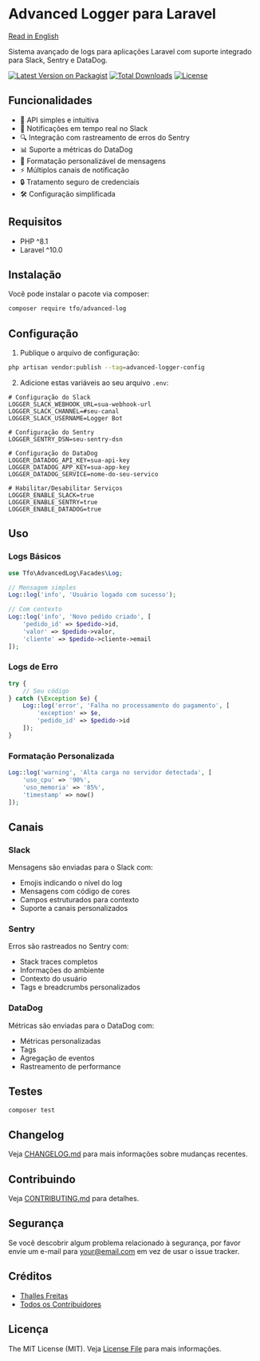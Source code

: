# Advanced Logger para Laravel

[Read in English](README.md)

Sistema avançado de logs para aplicações Laravel com suporte integrado para Slack, Sentry e DataDog.

[![Latest Version on Packagist](https://img.shields.io/packagist/v/tfo/advanced-log.svg?style=flat-square)](https://packagist.org/packages/tfo/advanced-log)
[![Total Downloads](https://img.shields.io/packagist/dt/tfo/advanced-log.svg?style=flat-square)](https://packagist.org/packages/tfo/advanced-log)
[![License](https://img.shields.io/packagist/l/tfo/advanced-log.svg?style=flat-square)](LICENSE.md)

## Funcionalidades

- 🚀 API simples e intuitiva
- 📱 Notificações em tempo real no Slack
- 🔍 Integração com rastreamento de erros do Sentry
- 📊 Suporte a métricas do DataDog
- 🎨 Formatação personalizável de mensagens
- ⚡ Múltiplos canais de notificação
- 🔒 Tratamento seguro de credenciais
- 🛠 Configuração simplificada

## Requisitos

- PHP ^8.1
- Laravel ^10.0

## Instalação

Você pode instalar o pacote via composer:

```bash
composer require tfo/advanced-log
```

## Configuração

1. Publique o arquivo de configuração:

```bash
php artisan vendor:publish --tag=advanced-logger-config
```

2. Adicione estas variáveis ao seu arquivo `.env`:

```env
# Configuração do Slack
LOGGER_SLACK_WEBHOOK_URL=sua-webhook-url
LOGGER_SLACK_CHANNEL=#seu-canal
LOGGER_SLACK_USERNAME=Logger Bot

# Configuração do Sentry
LOGGER_SENTRY_DSN=seu-sentry-dsn

# Configuração do DataDog
LOGGER_DATADOG_API_KEY=sua-api-key
LOGGER_DATADOG_APP_KEY=sua-app-key
LOGGER_DATADOG_SERVICE=nome-do-seu-servico

# Habilitar/Desabilitar Serviços
LOGGER_ENABLE_SLACK=true
LOGGER_ENABLE_SENTRY=true
LOGGER_ENABLE_DATADOG=true
```

## Uso

### Logs Básicos

```php
use Tfo\AdvancedLog\Facades\Log;

// Mensagem simples
Log::log('info', 'Usuário logado com sucesso');

// Com contexto
Log::log('info', 'Novo pedido criado', [
    'pedido_id' => $pedido->id,
    'valor' => $pedido->valor,
    'cliente' => $pedido->cliente->email
]);
```

### Logs de Erro

```php
try {
    // Seu código
} catch (\Exception $e) {
    Log::log('error', 'Falha no processamento do pagamento', [
        'exception' => $e,
        'pedido_id' => $pedido->id
    ]);
}
```

### Formatação Personalizada

```php
Log::log('warning', 'Alta carga no servidor detectada', [
    'uso_cpu' => '90%',
    'uso_memoria' => '85%',
    'timestamp' => now()
]);
```

## Canais

### Slack

Mensagens são enviadas para o Slack com:

- Emojis indicando o nível do log
- Mensagens com código de cores
- Campos estruturados para contexto
- Suporte a canais personalizados

### Sentry

Erros são rastreados no Sentry com:

- Stack traces completos
- Informações do ambiente
- Contexto do usuário
- Tags e breadcrumbs personalizados

### DataDog

Métricas são enviadas para o DataDog com:

- Métricas personalizadas
- Tags
- Agregação de eventos
- Rastreamento de performance

## Testes

```bash
composer test
```

## Changelog

Veja [CHANGELOG.md](CHANGELOG-pt-BR.md) para mais informações sobre mudanças recentes.

## Contribuindo

Veja [CONTRIBUTING.md](CONTRIBUTING-pt-BR.md) para detalhes.

## Segurança

Se você descobrir algum problema relacionado à segurança, por favor envie um e-mail para your@email.com em vez de usar o issue tracker.

## Créditos

- [Thalles Freitas](https://github.com/thallesfreitas)
- [Todos os Contribuidores](../../contributors)

## Licença

The MIT License (MIT). Veja [License File](LICENSE-pt-BR.md) para mais informações.
